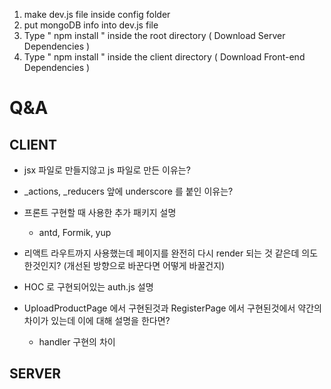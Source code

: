 1. make dev.js file inside config folder 
2. put mongoDB info into dev.js file 
3. Type  " npm install " inside the root directory  ( Download Server Dependencies ) 
4. Type " npm install " inside the client directory ( Download Front-end Dependencies )


# Q&A

## CLIENT

- jsx 파일로 만들지않고 js 파일로 만든 이유는?

- _actions, _reducers 앞에 underscore 를 붙인 이유는?

- 프론트 구현할 때 사용한 추가 패키지 설명
    - antd, Formik, yup

- 리액트 라우트까지 사용했는데 페이지를 완전히 다시 render 되는 것 같은데 의도한것인지? (개선된 방향으로 바꾼다면 어떻게 바꿀건지)

- HOC 로 구현되어있는 auth.js 설명

- UploadProductPage 에서 구현된것과 RegisterPage 에서 구현된것에서 약간의 차이가 있는데 이에 대해 설명을 한다면?
    - handler 구현의 차이

## SERVER
